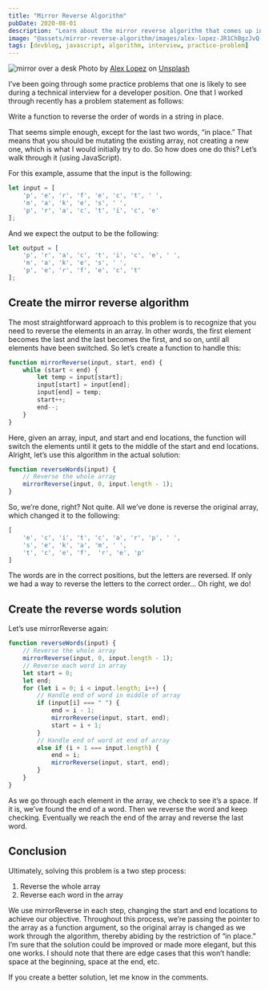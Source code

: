 ```yaml
---
title: "Mirror Reverse Algorithm"
pubDate: 2020-08-01
description: "Learn about the mirror reverse algorithm that comes up in developer technical interviews"
image: "@assets/mirror-reverse-algorithm/images/alex-lopez-JR1ChBgzJvQ-unsplash.jpg"
tags: [devblog, javascript, algorithm, interview, practice-problem]
---
```


![mirror over a desk](@assets/mirror-reverse-algorithm/images/alex-lopez-JR1ChBgzJvQ-unsplash.jpg)
Photo by [Alex Lopez](https://unsplash.com/@alex_lopez00) on [Unsplash](https://unsplash.com/?utm_source=medium&utm_medium=referral)

I’ve been going through some practice problems that one is likely to see during a technical interview for a developer position. One that I worked through recently has a problem statement as follows:

Write a function to reverse the order of words in a string in place.

That seems simple enough, except for the last two words, “in place.” That means that you should be mutating the existing array, not creating a new one, which is what I would initially try to do. So how does one do this? Let’s walk through it (using JavaScript).

For this example, assume that the input is the following:
```js
let input = [
    'p', 'e', 'r', 'f', 'e', 'c', 't', ' ',
    'm', 'a', 'k', 'e', 's', ' ',
    'p', 'r', 'a', 'c', 't', 'i', 'c', 'e'
];
```

And we expect the output to be the following:
```js
let output = [
    'p', 'r', 'a', 'c', 't', 'i', 'c', 'e', ' ',
    'm', 'a', 'k', 'e', 's', ' ',
    'p', 'e', 'r', 'f', 'e', 'c', 't'
];
```

## Create the mirror reverse algorithm

The most straightforward approach to this problem is to recognize that you need to reverse the elements in an array. In other words, the first element becomes the last and the last becomes the first, and so on, until all elements have been switched. So let’s create a function to handle this:
```js
function mirrorReverse(input, start, end) {
    while (start < end) {
        let temp = input[start];
        input[start] = input[end];
        input[end] = temp;
        start++;
        end--;
    }
}
```

Here, given an array, input, and start and end locations, the function will switch the elements until it gets to the middle of the start and end locations. Alright, let’s use this algorithm in the actual solution:
```js
function reverseWords(input) {
    // Reverse the whole array
    mirrorReverse(input, 0, input.length - 1);
}
```

So, we’re done, right? Not quite. All we’ve done is reverse the original array, which changed it to the following:
```js
[
    'e', 'c', 'i', 't', 'c', 'a', 'r', 'p', ' ',
    's', 'e', 'k', 'a', 'm', ' ',
    't', 'c', 'e', 'f',  'r', 'e', 'p'
]
```

The words are in the correct positions, but the letters are reversed. If only we had a way to reverse the letters to the correct order… Oh right, we do!

## Create the reverse words solution

Let’s use mirrorReverse again:
```js
function reverseWords(input) {
    // Reverse the whole array
    mirrorReverse(input, 0, input.length - 1);
    // Reverse each word in array
    let start = 0;
    let end;
    for (let i = 0; i < input.length; i++) {
        // Handle end of word in middle of array
        if (input[i] === " ") {
            end = i - 1;
            mirrorReverse(input, start, end);
            start = i + 1;
        }
        // Handle end of word at end of array
        else if (i + 1 === input.length) {
            end = i;
            mirrorReverse(input, start, end);
        }
    }
}
```

As we go through each element in the array, we check to see it’s a space. If it is, we’ve found the end of a word. Then we reverse the word and keep checking. Eventually we reach the end of the array and reverse the last word.

## Conclusion

Ultimately, solving this problem is a two step process:
1. Reverse the whole array
1. Reverse each word in the array

We use mirrorReverse in each step, changing the start and end locations to achieve our objective. Throughout this process, we’re passing the pointer to the array as a function argument, so the original array is changed as we work through the algorithm, thereby abiding by the restriction of “in place.” I’m sure that the solution could be improved or made more elegant, but this one works. I should note that there are edge cases that this won’t handle: space at the beginning, space at the end, etc.

If you create a better solution, let me know in the comments.